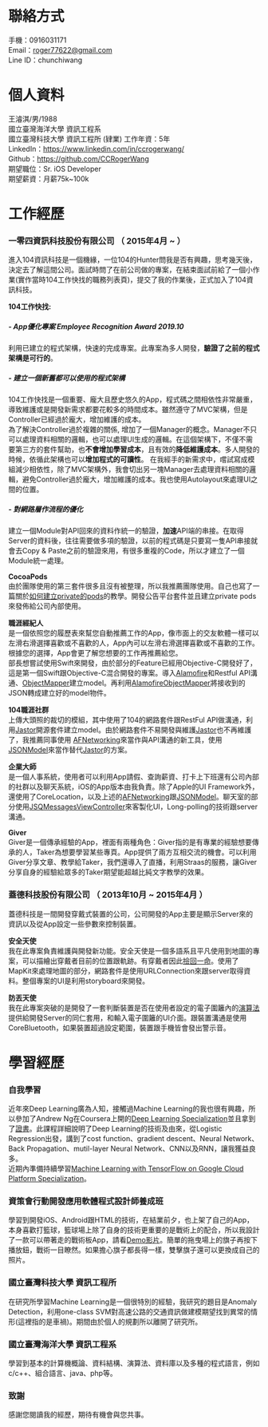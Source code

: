 # 聯絡方式  
手機：0916031171  
Email：roger77622@gmail.com  
Line ID：chunchiwang

# 個人資料  
王濬淇/男/1988  
國立臺灣海洋大學 資訊工程系  
國立臺灣科技大學 資訊工程所 (肄業)
工作年資：5年  
LinkedIn：https://www.linkedin.com/in/ccrogerwang/  
Github：https://github.com/CCRogerWang  
期望職位：Sr. iOS Developer  
期望薪資：月薪75k~100k  

# 工作經歷  
### 一零四資訊科技股份有限公司 （ 2015年4月 ~ ）  
進入104資訊科技是一個機緣，一位104的Hunter問我是否有興趣，思考幾天後，決定去了解這間公司。面試時問了在前公司做的專案，在結束面試前給了一個小作業(實作當時104工作快找的職務列表頁)，提交了我的作業後，正式加入了104資訊科技。

**104工作快找:**
##### - App優化專案 Employee Recognition Award 2019.10
利用已建立的程式架構，快速的完成專案。此專案為多人開發，**驗證了之前的程式架構是可行的**。

##### - 建立一個新舊都可以使用的程式架構
104工作快找是一個重要、龐大且歷史悠久的App，程式碼之間相依性非常嚴重，導致維護或是開發新需求都要花較多的時間成本。雖然遵守了MVC架構，但是Controller已經過於龐大，增加維護的成本。  
為了解決Controller過於複雜的關係, 增加了一個Manager的概念。Manager不只可以處理資料相關的邏輯，也可以處理UI生成的邏輯。在這個架構下，不僅不需要第三方的套件幫助，也**不會增加學習成本**，且有效的**降低維護成本**。多人開發的時候，依循此架構也可以**增加程式的可讀性**。
在我經手的新需求中，嚐試寫成模組減少相依性，除了MVC架構外，我會切出另一塊Manager去處理資料相關的邏輯，避免Controller過於龐大，增加維護的成本。我也使用Autolayout來處理UI之間的位置。
##### - 對網路層作流程的優化
建立一個Module對API回來的資料作統一的驗證，**加速**API端的串接。在取得Server的資料後，往往需要做多項的驗證，以前的程式碼是只要寫一隻API串接就會去Copy & Paste之前的驗證來用，有很多重複的Code，所以才建立了一個Module統一處理。

**CocoaPods**  
由於團隊使用的第三套件很多且沒有被整理，所以我推薦團隊使用。自己也寫了一篇關於[如何建立private的pods](https://github.com/CCRogerWang/blog/issues/4)的教學。開發公告平台套件並且建立private pods來發佈給公司內部使用。  

**職涯經紀人**  
是一個依照您的履歷表來幫您自動推薦工作的App，像市面上的交友軟體一樣可以左滑右滑選擇喜歡或不喜歡的人，App內可以左滑右滑選擇喜歡或不喜歡的工作。根據您的選擇，App會更了解您想要的工作再推薦給您。  
部長想嘗試使用Swift來開發，由於部分的Feature已經用Objective-C開發好了，這是第一個Swift跟Objective-C混合開發的專案。導入[Alamofire](https://github.com/Alamofire/Alamofire)和Restful API溝通、[ObjectMapper](https://github.com/Hearst-DD/ObjectMapper/)建立model。再利用[AlamofireObjectMapper](https://github.com/tristanhimmelman/AlamofireObjectMapper)將接收到的JSON轉成建立好的model物件。

**104職涯社群**  
上傳大頭照的裁切的模組，其中使用了104的網路套件跟RestFul API做溝通，利用[Jastor](https://github.com/elado/jastor)開源套件建立model。由於網路套件不易開發與維護[Jastor](https://github.com/elado/jastor)也不再維護了，我推薦同事使用 [AFNetworking](https://github.com/AFNetworking/AFNetworking)來當作與API溝通的新工具，使用[JSONModel](https://github.com/jsonmodel/jsonmodel)來當作替代[Jastor](https://github.com/elado/jastor)的方案。  

**企業大師**   
是一個人事系統，使用者可以利用App請假、查詢薪資、打卡上下班還有公司內部的社群以及聊天系統，iOS的App版本由我負責。除了Apple的UI Framework外，還使用了CoreLocation，以及上述的[AFNetworking](https://github.com/AFNetworking/AFNetworking)跟[JSONModel](https://github.com/jsonmodel/jsonmodel)。聊天室的部分使用[JSQMessagesViewController](https://github.com/jessesquires/JSQMessagesViewController)來客製化UI，Long-polling的技術跟server溝通。

**Giver**  
Giver是一個傳承經驗的App，裡面有兩種角色：Giver指的是有專業的經驗想要傳承的人，Taker為想要學習某些專頁。App提供了兩方互相交流的機會。可以利用Giver分享文章、教學給Taker，我們還導入了直播，利用Straas的服務，讓Giver分享自身的經驗給眾多的Taker期望能超越比純文字教學的效果。

### 蓋德科技股份有限公司 （ 2013年10月 ~ 2015年4月 ）
蓋德科技是一間開發穿戴式裝置的公司，公司開發的App主要是顯示Server來的資訊以及從App設定一些參數來控制裝置。

**安全天使**  
我在此專案負責維護與開發新功能。安全天使是一個多語系且平凡使用到地圖的專案，可以描繪出穿戴者目前的位置跟軌跡。有穿戴者因此[撿回一命](https://www.youtube.com/watch?v=EFaexuiz8Fc)。使用了MapKit來處理地圖的部分，網路套件是使用URLConnection來跟server取得資料。整個專案的UI是利用storyboard來開發。

**防丟天使**  
我在此專案突破的是開發了一套判斷裝置是否在使用者設定的電子圍籬內的[演算法](http://alienryderflex.com/polygon/)提供給開發Server的同仁套用，和輸入電子圍籬的UI介面。跟裝置溝通是使用CoreBluetooth，如果裝置超過設定範圍，裝置跟手機皆會發出警示音。

# 學習經歷

### 自我學習
近年來Deep Learning廣為人知，接觸過Machine Learning的我也很有興趣，所以參加了Andrew Ng在Coursera上開的[Deep Learning Specialization](https://zh-tw.coursera.org/specializations/deep-learning)並且拿到了[證書](https://zh-tw.coursera.org/specializations/deep-learning)。此課程詳細說明了Deep Learning的技術及由來，從Logistic Regression出發，講到了cost function、gradient descent、Neural Network、Back Propagation、mutil-layer Neural Network、CNN以及RNN，讓我獲益良多。  
近期內準備持續學習[Machine Learning with TensorFlow on Google Cloud Platform Specialization](https://www.coursera.org/specializations/machine-learning-tensorflow-gcp)。

### 資策會行動開發應用軟體程式設計師養成班
學習到開發iOS、Android跟HTML的技術，在結業前夕，也上架了自己的App，本身喜歡打籃球，籃球場上除了自身的技術更重要的是戰術上的配合，所以我設計了一款可以帶著走的戰術板App，請看[Demo影片](https://www.youtube.com/watch?v=iRfnTcN6oEs)。簡單的拖曳場上的旗子再按下播放鈕，戰術一目瞭然。如果擔心旗子都長得一樣，雙擊旗子還可以更換成自己的照片。

### 國立臺灣科技大學 資訊工程所
在研究所學習Machine Learning是一個很特別的經驗，我研究的題目是Anomaly Detection，利用one-class SVM對高速公路的交通資訊做建模期望找到異常的情形(這裡指的是車禍)。期間由於個人的規劃所以離開了研究所。

### 國立臺灣海洋大學 資訊工程系
學習到基本的計算機概論、資料結構、演算法、資料庫以及多種的程式語言，例如c/c++、組合語言、java、php等。

### 致謝  
感謝您閱讀我的經歷，期待有機會與您共事。  
